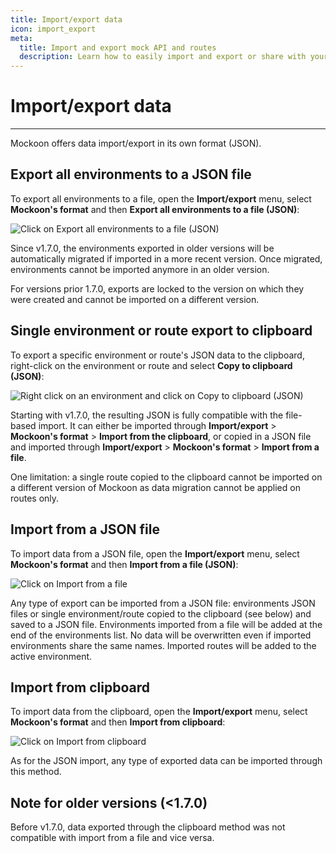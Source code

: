 ```yaml
---
title: Import/export data
icon: import_export
meta:
  title: Import and export mock API and routes
  description: Learn how to easily import and export or share with your team your mock API servers and routes in OpenAPI or Mockoon's own format
---
```


# Import/export data

---

Mockoon offers data import/export in its own format (JSON).

## Export all environments to a JSON file

To export all environments to a file, open the **Import/export** menu, select **Mockoon's format** and then **Export all environments to a file (JSON)**:

![Click on Export all environments to a file (JSON)](/images/docs/export-all.png)

Since v1.7.0, the environments exported in older versions will be automatically migrated if imported in a more recent version. Once migrated, environments cannot be imported anymore in an older version.

For versions prior 1.7.0, exports are locked to the version on which they were created and cannot be imported on a different version.

## Single environment or route export to clipboard

To export a specific environment or route's JSON data to the clipboard, right-click on the environment or route and select **Copy to clipboard (JSON)**:

![Right click on an environment and click on Copy to clipboard (JSON)](/images/docs/export-clipboard-env.png)

Starting with v1.7.0, the resulting JSON is fully compatible with the file-based import. It can either be imported through **Import/export** > **Mockoon's format** > **Import from the clipboard**, or copied in a JSON file and imported through **Import/export** > **Mockoon's format** > **Import from a file**.

One limitation: a single route copied to the clipboard cannot be imported on a different version of Mockoon as data migration cannot be applied on routes only.

## Import from a JSON file

To import data from a JSON file, open the **Import/export** menu, select **Mockoon's format** and then **Import from a file (JSON)**:

![Click on Import from a file](/images/docs/import-file.png)

Any type of export can be imported from a JSON file: environments JSON files or single environment/route copied to the clipboard (see below) and saved to a JSON file. Environments imported from a file will be added at the end of the environments list. No data will be overwritten even if imported environments share the same names. Imported routes will be added to the active environment.

## Import from clipboard

To import data from the clipboard, open the **Import/export** menu, select **Mockoon's format** and then **Import from clipboard**:

![Click on Import from clipboard](/images/docs/import-clipboard.png)

As for the JSON import, any type of exported data can be imported through this method.

## Note for older versions (<1.7.0)

Before v1.7.0, data exported through the clipboard method was not compatible with import from a file and vice versa.
